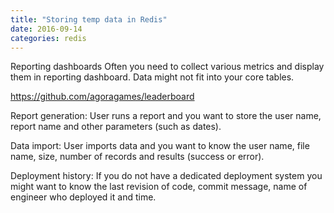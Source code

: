 ```yaml
---
title: "Storing temp data in Redis"
date: 2016-09-14
categories: redis
---
```


Reporting dashboards
Often you need to collect various metrics and display them in reporting dashboard.  Data might not fit into your core tables.

https://github.com/agoragames/leaderboard


Report generation:
User runs a report and you want to store the user name, report name and other parameters (such as dates).


Data import:
User imports data and you want to know the user name, file name, size, number of records and results (success or error).


Deployment history:
If you do not have a dedicated deployment system you might want to know the last revision of code, commit message, name of engineer who deployed it and time.
